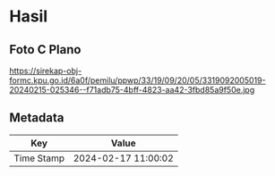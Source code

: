 # Hasil

## Foto C Plano

https://sirekap-obj-formc.kpu.go.id/6a0f/pemilu/ppwp/33/19/09/20/05/3319092005019-20240215-025346--f71adb75-4bff-4823-aa42-3fbd85a9f50e.jpg


## Metadata

| Key        | Value               |
| ---------- | ------------------- |
| Time Stamp | 2024-02-17 11:00:02 |



